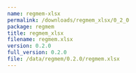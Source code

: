 ```yaml
---
name: regmem-xlsx
permalink: /downloads/regmem_xlsx/0_2_0
package: regmem
title: regmem_xlsx
filename: regmem.xlsx
version: 0.2.0
full_version: 0.2.0
file: /data/regmem/0.2.0/regmem.xlsx
---
```

